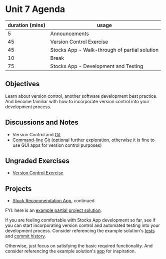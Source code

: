 # Unit 7 Agenda

duration (mins) | usage
--- | ---
5 | Announcements
45 | Version Control Exercise
45 | Stocks App - Walk-through of partial solution
10 | Break
75 | Stocks App - Development and Testing

## Objectives

Learn about version control, another software development best practice. And become familiar with how to incorporate version control into your development process.

## Discussions and Notes

  + Version Control and [Git](/notes/git/notes.md)
  + [Command-line Git](/notes/git/cli.md) (optional further exploration, otherwise it is fine to use GUI apps for version control purposes)

## Ungraded Exercises

  + [Version Control Exercise](/exercises/version-control/exercise.md)

## Projects

  + [Stock Recommendation App](/projects/stocks-app/project.md), continued

FYI: here is an [example partial project solution](https://github.com/s2t2/stocks-app-py-2018).

If you are feeling comfortable with Stocks App development so far, see if you can start incorporating version control and automated testing into your development process. Consider referencing the example solution's [tests](https://github.com/s2t2/stocks-app-py-2018/tree/master/tests) and [commit history](https://github.com/s2t2/stocks-app-py-2018/commits/master).

Otherwise, just focus on satisfying the basic required functionality. And consider referencing the example solution's [app](https://github.com/s2t2/stocks-app-py-2018/blob/master/app/robo_adviser.py) for inspiration.
